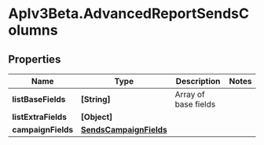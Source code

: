 # ApIv3Beta.AdvancedReportSendsColumns

## Properties

Name | Type | Description | Notes
------------ | ------------- | ------------- | -------------
**listBaseFields** | **[String]** | Array of base fields | 
**listExtraFields** | **[Object]** |  | 
**campaignFields** | [**SendsCampaignFields**](SendsCampaignFields.md) |  | 


